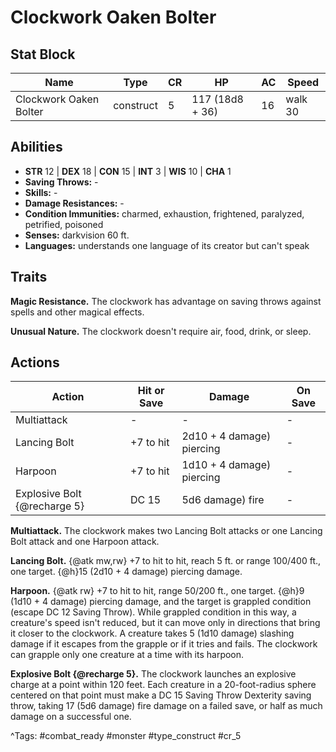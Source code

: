 # Clockwork Oaken Bolter

## Stat Block

| Name | Type | CR | HP | AC | Speed |
|------|------|----|----|----|-------|
| Clockwork Oaken Bolter | construct | 5 | 117 (18d8 + 36) | 16 | walk 30 |

## Abilities

- **STR** 12 | **DEX** 18 | **CON** 15 | **INT** 3 | **WIS** 10 | **CHA** 1
- **Saving Throws:** -  
- **Skills:** -  
- **Damage Resistances:** -  
- **Condition Immunities:** charmed, exhaustion, frightened, paralyzed, petrified, poisoned  
- **Senses:** darkvision 60 ft.  
- **Languages:** understands one language of its creator but can't speak

## Traits

**Magic Resistance.** The clockwork has advantage on saving throws against spells and other magical effects.

**Unusual Nature.** The clockwork doesn't require air, food, drink, or sleep.


## Actions

| Action | Hit or Save | Damage | On Save |
|--------|--------------|--------|----------|
| Multiattack | - | - | - |
| Lancing Bolt | +7 to hit | 2d10 + 4 damage) piercing | - |
| Harpoon | +7 to hit | 1d10 + 4 damage) piercing | - |
| Explosive Bolt {@recharge 5} | DC 15 | 5d6 damage) fire | - |

**Multiattack.** The clockwork makes two Lancing Bolt attacks or one Lancing Bolt attack and one Harpoon attack.

**Lancing Bolt.** {@atk mw,rw} +7 to hit to hit, reach 5 ft. or range 100/400 ft., one target. {@h}15 (2d10 + 4 damage) piercing damage.

**Harpoon.** {@atk rw} +7 to hit to hit, range 50/200 ft., one target. {@h}9 (1d10 + 4 damage) piercing damage, and the target is grappled condition (escape DC 12 Saving Throw). While grappled condition in this way, a creature's speed isn't reduced, but it can move only in directions that bring it closer to the clockwork. A creature takes 5 (1d10 damage) slashing damage if it escapes from the grapple or if it tries and fails. The clockwork can grapple only one creature at a time with its harpoon.

**Explosive Bolt {@recharge 5}.** The clockwork launches an explosive charge at a point within 120 feet. Each creature in a 20-foot-radius sphere centered on that point must make a DC 15 Saving Throw Dexterity saving throw, taking 17 (5d6 damage) fire damage on a failed save, or half as much damage on a successful one.


^Tags: #combat_ready #monster #type_construct #cr_5